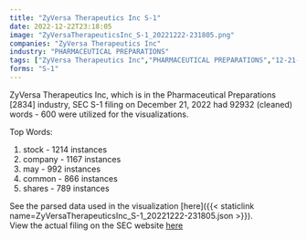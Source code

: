 ```yaml
---
title: "ZyVersa Therapeutics Inc S-1"
date: 2022-12-22T23:18:05
image: "ZyVersaTherapeuticsInc_S-1_20221222-231805.png"
companies: "ZyVersa Therapeutics Inc"
industry: "PHARMACEUTICAL PREPARATIONS"
tags: ["ZyVersa Therapeutics Inc","PHARMACEUTICAL PREPARATIONS","12-21-2022","S-1"]
forms: "S-1"
---
```

ZyVersa Therapeutics Inc, which is in the Pharmaceutical Preparations [2834] industry, SEC S-1 filing on December 21, 2022 had 92932 (cleaned) words - 600 were utilized for the visualizations.

Top Words:
1. stock - 1214 instances
2. company - 1167 instances
3. may - 992 instances
4. common - 866 instances
5. shares - 789 instances


See the parsed data used in the visualization [here]({{< staticlink name=ZyVersaTherapeuticsInc_S-1_20221222-231805.json >}}).  
View the actual filing on the SEC website [here](https://www.sec.gov/Archives/edgar/data/1859007/0001493152-22-036164.txt)
